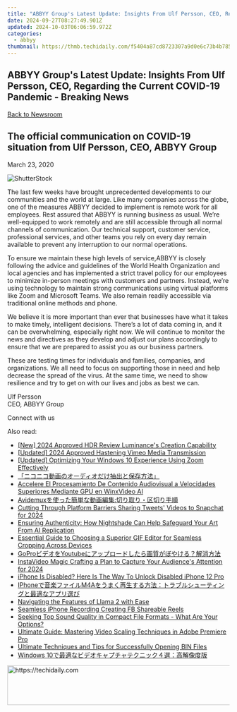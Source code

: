 ```yaml
---
title: "ABBYY Group's Latest Update: Insights From Ulf Persson, CEO, Regarding the Current COVID-19 Pandemic - Breaking News"
date: 2024-09-27T08:27:49.901Z
updated: 2024-10-03T06:06:59.972Z
categories:
  - abbyy
thumbnail: https://thmb.techidaily.com/f5404a87cd8723307a9d0e6c73b4b785c1ac7bfa81bbe5b64a2be76707a27a2f.jpg
---
```


## ABBYY Group's Latest Update: Insights From Ulf Persson, CEO, Regarding the Current COVID-19 Pandemic - Breaking News

[Back to Newsroom](https://tools.techidaily.com/abbyy/products/)

## The official communication on COVID-19 situation from Ulf Persson, CEO, ABBYY Group

March 23, 2020

![ShutterStock](https://content.abbyy.com/-/media/project/abbyy/abbyy/branchtemplates/shutterstock_1272462163_1296-x-729.jpg?h=729&iar=0&w=1296)

The last few weeks have brought unprecedented developments to our communities and the world at large. Like many companies across the globe, one of the measures ABBYY decided to implement is remote work for all employees. Rest assured that ABBYY is running business as usual. We’re well-equipped to work remotely and are still accessible through all normal channels of communication. Our technical support, customer service, professional services, and other teams you rely on every day remain available to prevent any interruption to our normal operations.

To ensure we maintain these high levels of service,ABBYY is closely following the advice and guidelines of the World Health Organization and local agencies and has implemented a strict travel policy for our employees to minimize in-person meetings with customers and partners. Instead, we’re using technology to maintain strong communications using virtual platforms like Zoom and Microsoft Teams. We also remain readily accessible via traditional online methods and phone.

We believe it is more important than ever that businesses have what it takes to make timely, intelligent decisions. There’s a lot of data coming in, and it can be overwhelming, especially right now. We will continue to monitor the news and directives as they develop and adjust our plans accordingly to ensure that we are prepared to assist you as our business partners.

These are testing times for individuals and families, companies, and organizations. We all need to focus on supporting those in need and help decrease the spread of the virus. At the same time, we need to show resilience and try to get on with our lives and jobs as best we can.

Ulf Persson  
CEO, ABBYY Group

Connect with us

<ins class="adsbygoogle"
     style="display:block"
     data-ad-format="autorelaxed"
     data-ad-client="ca-pub-7571918770474297"
     data-ad-slot="1223367746"></ins>

<ins class="adsbygoogle"
     style="display:block"
     data-ad-client="ca-pub-7571918770474297"
     data-ad-slot="8358498916"
     data-ad-format="auto"
     data-full-width-responsive="true"></ins>

<span class="atpl-alsoreadstyle">Also read:</span>
<div><ul>
<li><a href="https://fox-http.techidaily.com/new-2024-approved-hdr-review-luminances-creation-capability/"><u>[New] 2024 Approved HDR Review Luminance's Creation Capability</u></a></li>
<li><a href="https://vimeo-videos.techidaily.com/updated-2024-approved-hastening-vimeo-media-transmission/"><u>[Updated] 2024 Approved Hastening Vimeo Media Transmission</u></a></li>
<li><a href="https://extra-support.techidaily.com/updated-optimizing-your-windows-10-experience-using-zoom-effectively/"><u>[Updated] Optimizing Your Windows 10 Experience Using Zoom Effectively</u></a></li>
<li><a href="https://solve-hot.techidaily.com/44cm44ol44kz44ol44kz5yuv55s744gu44kq44o844oh44kj44kq44gg44gr5oq95ye644go5lplusd5a2y5pa55rov44cn/"><u>「ニコニコ動画のオーディオだけ抽出と保存方法」</u></a></li>
<li><a href="https://vp-tips.techidaily.com/accelere-el-procesamiento-de-contenido-audiovisual-a-velocidades-superiores-mediante-gpu-en-winxvideo-ai/"><u>Accelere El Procesamiento De Contenido Audiovisual a Velocidades Superiores Mediante GPU en WinxVideo AI</u></a></li>
<li><a href="https://solve-hot.techidaily.com/1726027984322-avidemux/"><u>Avidemuxを使った簡単な動画編集:切り取り・区切り手順</u></a></li>
<li><a href="https://twitter-videos.techidaily.com/cutting-through-platform-barriers-sharing-tweets-videos-to-snapchat-for-2024/"><u>Cutting Through Platform Barriers Sharing Tweets' Videos to Snapchat for 2024</u></a></li>
<li><a href="https://tech-revival.techidaily.com/ensuring-authenticity-how-nightshade-can-help-safeguard-your-art-from-ai-replication/"><u>Ensuring Authenticity: How Nightshade Can Help Safeguard Your Art From AI Replication</u></a></li>
<li><a href="https://solve-hot.techidaily.com/essential-guide-to-choosing-a-superior-gif-editor-for-seamless-cropping-across-devices/"><u>Essential Guide to Choosing a Superior GIF Editor for Seamless Cropping Across Devices</u></a></li>
<li><a href="https://solve-hot.techidaily.com/goproyoutube/"><u>GoProビデオをYoutubeにアップロードしたら画質がぼやける？解消方法</u></a></li>
<li><a href="https://instagram-videos.techidaily.com/instavideo-magic-crafting-a-plan-to-capture-your-audiences-attention-for-2024/"><u>InstaVideo Magic Crafting a Plan to Capture Your Audience's Attention for 2024</u></a></li>
<li><a href="https://ios-unlock.techidaily.com/iphone-is-disabled-here-is-the-way-to-unlock-disabled-iphone-12-pro-by-drfone-ios/"><u>iPhone Is Disabled? Here Is The Way To Unlock Disabled iPhone 12 Pro</u></a></li>
<li><a href="https://solve-hot.techidaily.com/iphonem4a/"><u>IPhoneで音楽ファイルM4Aをうまく再生する方法：トラブルシューティングと最適なアプリ選び</u></a></li>
<li><a href="https://tech-savvy.techidaily.com/navigating-the-features-of-llama-2-with-ease/"><u>Navigating the Features of Llama 2 with Ease</u></a></li>
<li><a href="https://facebook-video-recording.techidaily.com/seamless-iphone-recording-creating-fb-shareable-reels/"><u>Seamless iPhone Recording Creating FB Shareable Reels</u></a></li>
<li><a href="https://solve-hot.techidaily.com/seeking-top-sound-quality-in-compact-file-formats-what-are-your-options/"><u>Seeking Top Sound Quality in Compact File Formats - What Are Your Options?</u></a></li>
<li><a href="https://solve-hot.techidaily.com/ultimate-guide-mastering-video-scaling-techniques-in-adobe-premiere-pro/"><u>Ultimate Guide: Mastering Video Scaling Techniques in Adobe Premiere Pro</u></a></li>
<li><a href="https://solve-hot.techidaily.com/ultimate-techniques-and-tips-for-successfully-opening-bin-files/"><u>Ultimate Techniques and Tips for Successfully Opening BIN Files</u></a></li>
<li><a href="https://solve-hot.techidaily.com/1726028678116-windows-10/"><u>Windows 10で最適なビデオキャプチャテクニック４選：高解像度版</u></a></li>
</ul></div>

<!-- affiliate ads begin -->
<a href="https://appsumo.8odi.net/c/5597632/2094421/7443" target="_top" id="2094421">
  <img src="//a.impactradius-go.com/display-ad/7443-2094421" border="0" alt="https://techidaily.com" width="728" height="90"/>
</a>
<img height="0" width="0" src="https://appsumo.8odi.net/i/5597632/2094421/7443" style="position:absolute;visibility:hidden;" border="0" />
<!-- affiliate ads end -->

